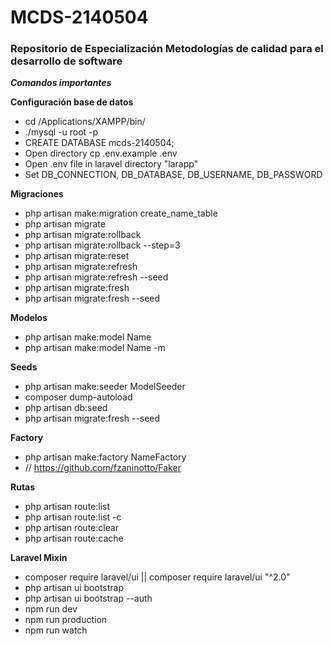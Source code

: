 # MCDS-2140504
### Repositorio de Especialización Metodologías de calidad para el desarrollo de software

***Comandos importantes***
    
  **Configuración base de datos**
  - cd /Applications/XAMPP/bin/
  - ./mysql -u root -p
  - CREATE DATABASE mcds-2140504;
  - Open directory cp .env.example .env
  - Open .env file in laravel directory "larapp"
  - Set DB_CONNECTION, DB_DATABASE, DB_USERNAME, DB_PASSWORD
  
  **Migraciones**
  - php artisan make:migration create_name_table
  - php artisan migrate
  - php artisan migrate:rollback
  - php artisan migrate:rollback --step=3
  - php artisan migrate:reset
  - php artisan migrate:refresh
  - php artisan migrate:refresh --seed
  - php artisan migrate:fresh
  - php artisan migrate:fresh --seed
  
  **Modelos**
  - php artisan make:model Name
  - php artisan make:model Name -m
  
  **Seeds**
  - php artisan make:seeder ModelSeeder
  - composer dump-autoload
  - php artisan db:seed
  - php artisan migrate:fresh --seed
  
  **Factory**
  - php artisan make:factory NameFactory
  - // https://github.com/fzaninotto/Faker
  
  **Rutas**
  - php artisan route:list
  - php artisan route:list -c
  - php artisan route:clear
  - php artisan route:cache
  
  **Laravel Mixin**
  - composer require laravel/ui || composer require laravel/ui "^2.0"
  - php artisan ui bootstrap
  - php artisan ui bootstrap --auth
  - npm run dev
  - npm run production
  - npm run watch

  
  
  

